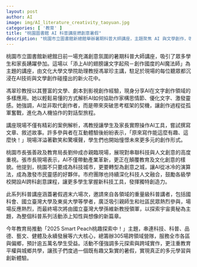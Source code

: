 ```yaml
---
layout: post
author: AI
image: img/AI_literature_creativity_taoyuan.jpg
categories: [ '教育' ]
title: "桃園圖書館 AI 科普講座燃創意暑假"
description: "桃園市立圖書館新總館舉辦暑期科普大師講座，主題聚焦 AI 與文學創作，吸引多位學生及家長踴躍參加。文化大學馮翠珍教授分享 AI 協作寫作新模式，現場互動熱烈。市長張善政出席強調桃園打造創意之城，市府攜手教育局推動跨域 AI 創意課程，暑期共計305場營隊讓五萬名學子探索科技、多元跨域實作。科普系列最終場邀台大孫維新教授談宇宙奧秘，營造桃園暑假創新學習盛宴。"
---
```

桃園市立圖書館新總館日前一場充滿創意氛圍的暑期科普大師講座，吸引了眾多學生和家長踴躍參加。這場以「添上AI的翅膀讓文字起飛－創作國度的AI魔法師」為主題的講座，由文化大學文學院助理教授馮翠珍主講，駐足於現場的每位聽眾都沉浸在AI技術與文學創作碰撞出的新火花中。

馮翠珍教授以其豐富的文學、劇本到影視創作經驗，現身分享AI在文字創作領域的多樣應用。她以輕鬆易懂的方式解析AI如何協助作家構思情節、優化文字、激發靈感。她強調，AI並非取代創作者，而是帶來突破思考框架的契機，讓創作過程從孤軍奮戰，進化為人機協作的對話型旅程。

講座現場不僅有精彩的案例解析，馮教授讓學生及家長實際操作AI工具，嘗試撰寫文章、敘述故事。許多參與者在互動體驗後紛紛表示，「原來寫作能這麼有趣、這麼快！」現場洋溢著歡笑和驚嘆聲，學生們也開始憧憬未來更多元的創作形式。

桃園市長張善政及教育局長劉仲成亦親臨現場，展現對串聯科技與人文創意的高度重視。張市長現場表示，AI不僅帶動產業革新，更正在顛覆教育及文化創意的樣貌。他提到，桃園不只要成為科技城市，更要轉型為創意之城，讓AI從冰冷的演算法，成為激發市民靈感的好夥伴。市府團隊也持續深化科技人文融合，鼓勵各級學校開設AI跨科創意課程，讓更多學生掌握新科技工具，發揮獨特創造力。

此系列科普講座涵蓋暑假週末六場次，邀請來自各領域的重量級科普講者，包括國科會、國立臺灣大學及東吳大學等學者，廣泛吸引親師生和社區民眾熱烈參與，場場反應熱烈，而最終場次將由國立臺灣大學孫維新教授領軍，以探索宇宙奧秘為主題，為整個科普系列活動添上知性與想像的新篇章。

今年教育局推動「2025 Smart Peach桃趣探索中！」主題，串連科技、科普、品德、藝文、健體及永續發展等六大核心，總籌辦305場跨領域營隊，服務全市各區與偏鄉，預計逾五萬名學生受益。活動不僅強調多元探索與跨域實作，更注重教育平權與城鄉共學，讓孩子們度過一個既有趣又紮實的暑假，實現真正的多元學習與創新體驗。